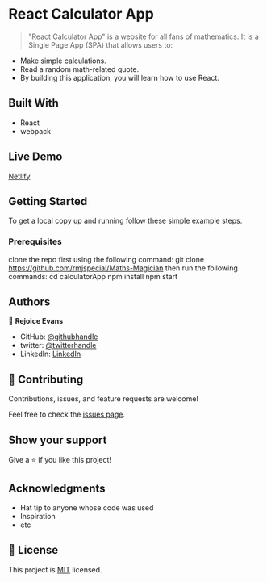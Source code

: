 # React Calculator App

> "React Calculator App" is a website for all fans of mathematics. It is a Single Page App (SPA) that allows users to:

- Make simple calculations.
- Read a random math-related quote.
- By building this application, you will learn how to use React.


## Built With

- React
- webpack

## Live Demo 

[Netlify](https://6318a1d5aa59b70d4375e739--voluble-frangipane-d5324a.netlify.app/)


## Getting Started




To get a local copy up and running follow these simple example steps.

### Prerequisites
clone the repo first using the following command:
git clone https://github.com/rmjspecial/Maths-Magician
then run the following commands:
  cd calculatorApp
  npm install
  npm start
  
## Authors

👤 **Rejoice Evans**

- GitHub: [@githubhandle]( https://github.com/rmjspecial)
- twitter:  [@twitterhandle](https://twitter.com/rmjspecial2)
- LinkedIn: [LinkedIn](https://www.linkedin.com/in/rejoice-evans-74882122a/)

## 🤝 Contributing

Contributions, issues, and feature requests are welcome!

Feel free to check the [issues page](https://github.com/rmjspecial/Maths-Magician/issues).

## Show your support

Give a ⭐️ if you like this project!

## Acknowledgments

- Hat tip to anyone whose code was used
- Inspiration
- etc

## 📝 License

This project is [MIT](./MIT.md) licensed.